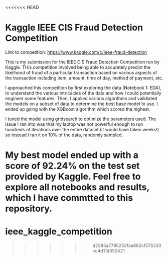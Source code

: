 <<<<<<< HEAD
# Kaggle IEEE CIS Fraud Detection Competition

Link to competition: https://www.kaggle.com/c/ieee-fraud-detection

This is my submission for the IEEE CIS Fraud Detection Competition run by Kaggle. THis competition involved being able to accurately predict the likelihood of fraud of a particular transaction based on various aspects of the transaction including item, amount, time of day, method of payment, etc.

I approached this competition by first exploring the data (Notebook 1: EDA), to understand the various intricacies of the data and how I could potentially engineer some features. Then, I applied various algorithms and vaildiated the models on a subset of data to determine the best base model to use. I ended up going with the XGBoost algorithm which scored the highest.

I tuned the model using gridsearch to optimize the parameters used. The issue I ran into was that my laptop was not powerful enough to run hundreds of iterations over the entire dataset (it would have taken weeks!) so instead I ran it on 10% of the data, randomly sampled.

My best model ended up with a score of 92.24% on the test set provided by Kaggle. Feel free to explore all notebooks and results, which I have commtted to this repository. 
=======
# ieee_kaggle_competition
>>>>>>> d2385a7795252faa862cf575233cc4d11d052421
